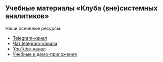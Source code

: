 ## Учебные материалы «Клуба (вне)системных аналитиков»

Наши основные ресурсы: 

- [Telegram-канал](https://t.me/sys_analyst_club)
- [Чат telegram-канала](https://t.me/sys_analyst_chat)
- [YouTube-канал](http://youtube.com/@sys_analyst_club)
- [Учебные и демо-приложения](https://sa-student.ru/)

